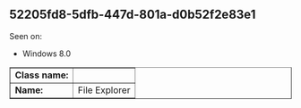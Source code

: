 ## 52205fd8-5dfb-447d-801a-d0b52f2e83e1

Seen on:
* Windows 8.0

<table border="1" class="docutils">
  <tbody>
    <tr>
      <td><b>Class name:</b></td>
      <td>&nbsp;</td>
    </tr>
    <tr>
      <td><b>Name:</b></td>
      <td>File Explorer</td>
    </tr>
  </tbody>
</table>

